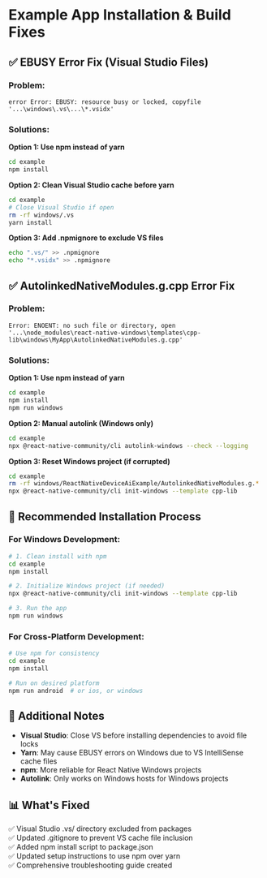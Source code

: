 # Example App Installation & Build Fixes

## ✅ **EBUSY Error Fix (Visual Studio Files)**

### Problem:
```
error Error: EBUSY: resource busy or locked, copyfile '...\windows\.vs\...\*.vsidx'
```

### Solutions:

**Option 1: Use npm instead of yarn**
```bash
cd example
npm install
```

**Option 2: Clean Visual Studio cache before yarn**
```bash
cd example
# Close Visual Studio if open
rm -rf windows/.vs
yarn install
```

**Option 3: Add .npmignore to exclude VS files**
```bash
echo ".vs/" >> .npmignore
echo "*.vsidx" >> .npmignore
```

## ✅ **AutolinkedNativeModules.g.cpp Error Fix**

### Problem:
```
Error: ENOENT: no such file or directory, open '...\node_modules\react-native-windows\templates\cpp-lib\windows\MyApp\AutolinkedNativeModules.g.cpp'
```

### Solutions:

**Option 1: Use npm instead of yarn**
```bash
cd example
npm install
npm run windows
```

**Option 2: Manual autolink (Windows only)**
```bash
cd example
npx @react-native-community/cli autolink-windows --check --logging
```

**Option 3: Reset Windows project (if corrupted)**
```bash
cd example
rm -rf windows/ReactNativeDeviceAiExample/AutolinkedNativeModules.g.*
npx @react-native-community/cli init-windows --template cpp-lib
```

## 🎯 **Recommended Installation Process**

### For Windows Development:
```bash
# 1. Clean install with npm
cd example
npm install

# 2. Initialize Windows project (if needed)
npx @react-native-community/cli init-windows --template cpp-lib

# 3. Run the app
npm run windows
```

### For Cross-Platform Development:
```bash
# Use npm for consistency
cd example
npm install

# Run on desired platform
npm run android  # or ios, or windows
```

## 🔧 **Additional Notes**

- **Visual Studio**: Close VS before installing dependencies to avoid file locks
- **Yarn**: May cause EBUSY errors on Windows due to VS IntelliSense cache files
- **npm**: More reliable for React Native Windows projects
- **Autolink**: Only works on Windows hosts for Windows projects

## 📊 **What's Fixed**

✅ Visual Studio .vs/ directory excluded from packages  
✅ Updated .gitignore to prevent VS cache file inclusion  
✅ Added npm install script to package.json  
✅ Updated setup instructions to use npm over yarn  
✅ Comprehensive troubleshooting guide created
